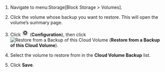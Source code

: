 1.  Navigate to menu:Storage\[Block Storage \> Volumes\].

2.  Click the volume whose backup you want to restore. This will open
    the volume’s summary page.

3.  Click ![Configuration](/images/1847.png) (**Configuration**), then
    click ![Restore from a Backup of this Cloud
    Volume](/images/volume-icon.png) (**Restore from a Backup of this
    Cloud Volume**).

4.  Select the volume to restore from in the **Cloud Volume Backup**
    list.

5.  Click **Save**.
